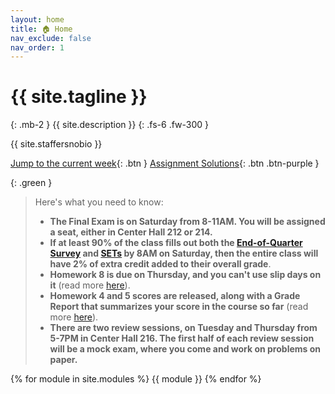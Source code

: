 ```yaml
---
layout: home
title: 🏠 Home
nav_exclude: false
nav_order: 1
---
```


# {{ site.tagline }}

{: .mb-2 }
{{ site.description }}
{: .fs-6 .fw-300 }

{{ site.staffersnobio }}

[Jump to the current week](#week-9-conditional-independence-na%C3%AFve-bayes-br-small-there-will-not-be-live-lecture-on-tuesday-instead-a-pre-recorded-video-and-annotated-slides-have-already-been-posted-below-along-with-tuesday-s-lecture-read-this-note-on-a-href-conditional-independence-conditional-independence-a-small){: .btn } [Assignment Solutions](https://edstem.org/us/courses/57667/discussion/4730099){: .btn .btn-purple }

{: .green }
> Here's what you need to know:
> - **The Final Exam is on Saturday from 8-11AM. You will be assigned a seat, either in Center Hall 212 or 214.**
> - **If at least 90% of the class fills out both the [End-of-Quarter Survey](https://docs.google.com/forms/d/e/1FAIpQLSffswste_zytkO55njB5fLcJWdRbTj1cM7T87zUEhAhTi0-kQ/viewform) and [SETs](https://academicaffairs.ucsd.edu/Modules/Evals/) by 8AM on Saturday, then the entire class will have 2% of extra credit added to their overall grade**.
> - **Homework 8 is due on Thursday, and you can't use slip days on it** (read more [here](https://edstem.org/us/courses/57667/discussion/5011177)).
> - **Homework 4 and 5 scores are released, along with a Grade Report that summarizes your score in the course so far** (read more [here](https://edstem.org/us/courses/57667/discussion/5011263)).
> - **There are two review sessions, on Tuesday and Thursday from 5-7PM in Center Hall 216. The first half of each review session will be a mock exam, where you come and work on problems on paper.**

{% for module in site.modules %}
{{ module }}
{% endfor %}

